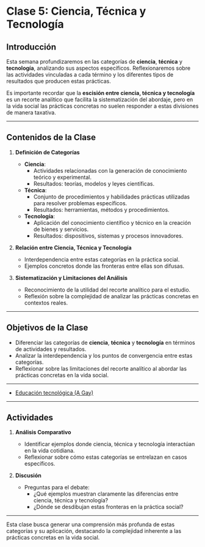 
# Clase 5: Ciencia, Técnica y Tecnología

## Introducción

Esta semana profundizaremos en las categorías de **ciencia**, **técnica** y **tecnología**, analizando sus aspectos específicos. Reflexionaremos sobre las actividades vinculadas a cada término y los diferentes tipos de resultados que producen estas prácticas.

Es importante recordar que la **escisión entre ciencia, técnica y tecnología** es un recorte analítico que facilita la sistematización del abordaje, pero en la vida social las prácticas concretas no suelen responder a estas divisiones de manera taxativa.

---

## Contenidos de la Clase

1. **Definición de Categorías**  
   - **Ciencia**:  
     - Actividades relacionadas con la generación de conocimiento teórico y experimental.  
     - Resultados: teorías, modelos y leyes científicas.  
   - **Técnica**:  
     - Conjunto de procedimientos y habilidades prácticas utilizadas para resolver problemas específicos.  
     - Resultados: herramientas, métodos y procedimientos.  
   - **Tecnología**:  
     - Aplicación del conocimiento científico y técnico en la creación de bienes y servicios.  
     - Resultados: dispositivos, sistemas y procesos innovadores.  

2. **Relación entre Ciencia, Técnica y Tecnología**  
   - Interdependencia entre estas categorías en la práctica social.  
   - Ejemplos concretos donde las fronteras entre ellas son difusas.  

3. **Sistematización y Limitaciones del Análisis**  
   - Reconocimiento de la utilidad del recorte analítico para el estudio.  
   - Reflexión sobre la complejidad de analizar las prácticas concretas en contextos reales.

---

## Objetivos de la Clase

- Diferenciar las categorías de **ciencia**, **técnica** y **tecnología** en términos de actividades y resultados.  
- Analizar la interdependencia y los puntos de convergencia entre estas categorías.  
- Reflexionar sobre las limitaciones del recorte analítico al abordar las prácticas concretas en la vida social.  

---

- [Educación tecnológica (A Gay)](https://www.youtube.com/watch?v=4wRK67OUvDg)

---

## Actividades

1. **Análisis Comparativo**  
   - Identificar ejemplos donde ciencia, técnica y tecnología interactúan en la vida cotidiana.  
   - Reflexionar sobre cómo estas categorías se entrelazan en casos específicos.  

2. **Discusión**  
   - Preguntas para el debate:  
     - ¿Qué ejemplos muestran claramente las diferencias entre ciencia, técnica y tecnología?  
     - ¿Dónde se desdibujan estas fronteras en la práctica social?  

---

Esta clase busca generar una comprensión más profunda de estas categorías y su aplicación, destacando la complejidad inherente a las prácticas concretas en la vida social.
